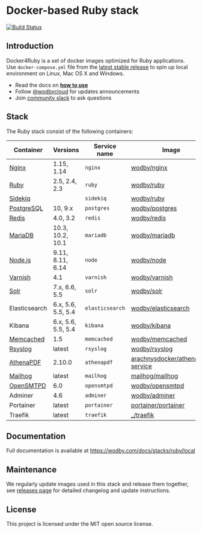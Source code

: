 # Docker-based Ruby stack

[![Build Status](https://travis-ci.com/wodby/docker4ruby.svg?branch=master)](https://travis-ci.com/wodby/docker4ruby)

## Introduction

Docker4Ruby is a set of docker images optimized for Ruby applications. Use `docker-compose.yml` file from the [latest stable release](https://github.com/wodby/docker4ruby/releases) to spin up local environment on Linux, Mac OS X and Windows. 

* Read the docs on [**how to use**](https://wodby.com/docs/stacks/ruby/local#usage)
* Follow [@wodbycloud](https://twitter.com/wodbycloud) for updates announcements
* Join [community slack](https://slack.wodby.com) to ask questions

## Stack

The Ruby stack consist of the following containers:

| Container     | Versions           | Service name    | Image                              | Default |
| ------------- | ------------------ | --------------- | ---------------------------------- | ------- |
| [Nginx]       | 1.15, 1.14         | `nginx`         | [wodby/nginx]                      | ✓       |
| [Ruby]        | 2.5, 2.4, 2.3      | `ruby`          | [wodby/ruby]                       | ✓       |
| [Sidekiq]     |                    | `sidekiq`       | [wodby/ruby]                       |         |
| [PostgreSQL]  | 10, 9.x            | `postgres`      | [wodby/postgres]                   | ✓       |
| [Redis]       | 4.0, 3.2           | `redis`         | [wodby/redis]                      | ✓       |
| [MariaDB]     | 10.3, 10.2, 10.1   | `mariadb`       | [wodby/mariadb]                    |         |
| [Node.js]     | 9.11, 8.11, 6.14   | `node`          | [wodby/node]                       |         |
| [Varnish]     | 4.1                | `varnish`       | [wodby/varnish]                    |         |
| [Solr]        | 7.x, 6.6, 5.5      | `solr`          | [wodby/solr]                       |         |
| Elasticsearch | 6.x, 5.6, 5.5, 5.4 | `elasticsearch` | [wodby/elasticsearch]              |         |
| Kibana        | 6.x, 5.6, 5.5, 5.4 | `kibana`        | [wodby/kibana]                     |         |
| [Memcached]   | 1.5                | `memcached`     | [wodby/memcached]                  |         |
| [Rsyslog]     | latest             | `rsyslog`       | [wodby/rsyslog]                    |         |
| [AthenaPDF]   | 2.10.0             | `athenapdf`     | [arachnysdocker/athenapdf-service] |         |
| [Mailhog]     | latest             | `mailhog`       | [mailhog/mailhog]                  | ✓       |
| [OpenSMTPD]   | 6.0                | `opensmtpd`     | [wodby/opensmtpd]                  |         |
| Adminer       | 4.6                | `adminer`       | [wodby/adminer]                    |         |
| Portainer     | latest             | `portainer`     | [portainer/portainer]              | ✓       |
| Traefik       | latest             | `traefik`       | [_/traefik]                        | ✓       |

## Documentation

Full documentation is available at https://wodby.com/docs/stacks/ruby/local

## Maintenance

We regularly update images used in this stack and release them together, see [releases page](https://github.com/wodby/docker4ruby/releases) for detailed changelog and update instructions.

## License

This project is licensed under the MIT open source license.

[Apache]: https://wodby.com/stacks/ruby/docs/containers/apache
[AthenaPDF]: https://wodby.com/stacks/ruby/docs/containers/athenapdf/
[Blackfire]: https://wodby.com/stacks/ruby/docs/containers/blackfire/
[Mailhog]: https://wodby.com/stacks/ruby/docs/containers/mailhog/
[MariaDB]: https://wodby.com/stacks/ruby/docs/containers/mariadb
[Memcached]: https://wodby.com/stacks/ruby/docs/containers/memcached/
[Nginx]: https://wodby.com/stacks/ruby/docs/containers/nginx
[Node.js]: https://wodby.com/stacks/ruby/docs/containers/node
[OpenSMTPD]: https://wodby.com/stacks/ruby/docs/containers/opensmtpd/
[PostgreSQL]: https://wodby.com/stacks/ruby/docs/containers/postgres
[Redis]: https://wodby.com/stacks/ruby/docs/containers/redis
[Rsyslog]: https://wodby.com/stacks/ruby/docs/containers/rsyslog/
[Ruby]: https://wodby.com/stacks/ruby/docs/containers/ruby/
[Sidekiq]: https://wodby.com/stacks/ruby/docs/containers/sidekiq
[Solr]: https://wodby.com/stacks/ruby/docs/containers/solr/
[Varnish]: https://wodby.com/stacks/ruby/docs/containers/varnish

[_/traefik]: https://hub.docker.com/_/traefik
[arachnysdocker/athenapdf-service]: https://hub.docker.com/r/arachnysdocker/athenapdf-service
[blackfire/blackfire]: https://hub.docker.com/r/blackfire/blackfire
[mailhog/mailhog]: https://hub.docker.com/r/mailhog/mailhog
[portainer/portainer]: https://hub.docker.com/portainer/portainer
[wodby/adminer]: https://hub.docker.com/r/wodby/adminer
[wodby/elasticsearch]: https://github.com/wodby/elasticsearch
[wodby/kibana]: https://github.com/wodby/kibana
[wodby/mariadb]: https://github.com/wodby/mariadb
[wodby/memcached]: https://github.com/wodby/memcached
[wodby/nginx]: https://github.com/wodby/nginx
[wodby/node]: https://github.com/wodby/node
[wodby/opensmtpd]: https://github.com/wodby/opensmtpd
[wodby/postgres]: https://github.com/wodby/postgres
[wodby/redis]: https://github.com/wodby/redis
[wodby/rsyslog]: https://hub.docker.com/r/wodby/rsyslog
[wodby/ruby]: https://github.com/wodby/ruby
[wodby/solr]: https://github.com/wodby/solr
[wodby/varnish]: https://github.com/wodby/varnish
